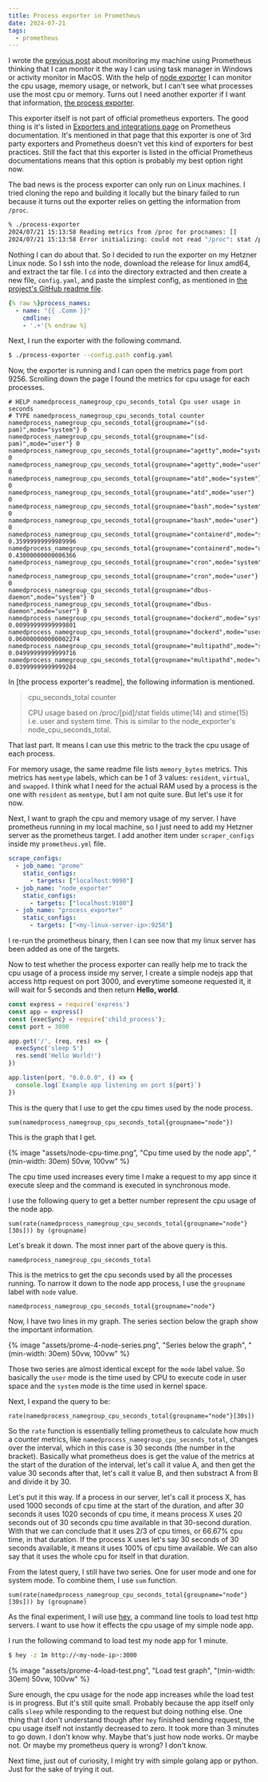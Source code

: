 ```yaml
---
title: Process exporter in Prometheus
date: 2024-07-21
tags:
  - prometheus
---
```


I wrote the [previous post](/posts/prometheus-3/) about monitoring
my machine using Prometheus thinking that I can monitor it the way I can
using task manager in Windows or activity monitor in MacOS. With the help
of [node exporter](https://github.com/prometheus/node_exporter) I can monitor
the cpu usage, memory usage, or network, but I can't see what processes use
the most cpu or memory. Turns out I need another exporter if I want that
information, [the process exporter](
https://github.com/ncabatoff/process-exporter).

This exporter itself is not part of official prometheus exporters. The good
thing is it's listed in [Exporters and integrations page](
https://prometheus.io/docs/instrumenting/exporters/) on Prometheus
documentation. It's mentioned in that page that this exporter is one of
3rd party exporters and Prometheus doesn't vet this kind of exporters for best
practices. Still the fact that this exporter is listed in the official
Prometheus documentations means that this option is probably my best option
right now.

The bad news is the process exporter can only run on Linux machines. I tried
cloning the repo and building it locally but the binary failed to run because
it turns out the exporter relies on getting the information from `/proc`.

```bash
% ./process-exporter
2024/07/21 15:13:58 Reading metrics from /proc for procnames: []
2024/07/21 15:13:58 Error initializing: could not read "/proc": stat /proc: no such file or directory
```

Nothing I can do about that. So I decided to run the exporter on my Hetzner
Linux node. So I ssh into the node, download the release for linux amd64, and
extract the tar file. I `cd` into the directory extracted and then create
a new file, `config.yaml`, and paste the simplest config, as mentioned in
[the project's GitHub readme file][1].

```yaml
{% raw %}process_names:
  - name: "{{ .Comm }}"
    cmdline:
    - '.+'{% endraw %}
```

Next, I run the exporter with the following command.

```bash
$ ./process-exporter --config.path config.yaml
```

Now, the exporter is running and I can open the metrics page from port 9256.
Scrolling down the page I found the metrics for cpu usage for each processes.

```promql
# HELP namedprocess_namegroup_cpu_seconds_total Cpu user usage in seconds
# TYPE namedprocess_namegroup_cpu_seconds_total counter
namedprocess_namegroup_cpu_seconds_total{groupname="(sd-pam)",mode="system"} 0
namedprocess_namegroup_cpu_seconds_total{groupname="(sd-pam)",mode="user"} 0
namedprocess_namegroup_cpu_seconds_total{groupname="agetty",mode="system"} 0
namedprocess_namegroup_cpu_seconds_total{groupname="agetty",mode="user"} 0
namedprocess_namegroup_cpu_seconds_total{groupname="atd",mode="system"} 0
namedprocess_namegroup_cpu_seconds_total{groupname="atd",mode="user"} 0
namedprocess_namegroup_cpu_seconds_total{groupname="bash",mode="system"} 0
namedprocess_namegroup_cpu_seconds_total{groupname="bash",mode="user"} 0
namedprocess_namegroup_cpu_seconds_total{groupname="containerd",mode="system"} 0.35999999999989996
namedprocess_namegroup_cpu_seconds_total{groupname="containerd",mode="user"} 0.43000000000006366
namedprocess_namegroup_cpu_seconds_total{groupname="cron",mode="system"} 0
namedprocess_namegroup_cpu_seconds_total{groupname="cron",mode="user"} 0
namedprocess_namegroup_cpu_seconds_total{groupname="dbus-daemon",mode="system"} 0
namedprocess_namegroup_cpu_seconds_total{groupname="dbus-daemon",mode="user"} 0
namedprocess_namegroup_cpu_seconds_total{groupname="dockerd",mode="system"} 0.00999999999999801
namedprocess_namegroup_cpu_seconds_total{groupname="dockerd",mode="user"} 0.060000000000002274
namedprocess_namegroup_cpu_seconds_total{groupname="multipathd",mode="system"} 0.04999999999999716
namedprocess_namegroup_cpu_seconds_total{groupname="multipathd",mode="user"} 0.03999999999999204
```

In [the process exporter's readme], the following information is mentioned.

> cpu_seconds_total counter
>
> CPU usage based on /proc/[pid]/stat fields utime(14) and stime(15) i.e. user 
> and system time. This is similar to the node_exporter's node_cpu_seconds_total.

That last part. It means I can use this metric to the track the cpu usage of
each process.

For memory usage, the same readme file lists `memory_bytes` metrics. This metrics
has `memtype` labels, which can be 1 of 3 values: `resident`, `virtual`, and
`swapped`. I think what I need for the actual RAM used by a process is the
one with `resident` as `memtype`, but I am not quite sure. But let's use it
for now.

Next, I want to graph the cpu and memory usage of my server. I have prometheus
running in my local machine, so I just need to add my Hetzner server as the
prometheus target. I add another item under `scraper_configs` inside my
`prometheus.yml` file.

```yaml
scrape_configs:
  - job_name: "prome"
    static_configs:
      - targets: ["localhost:9090"]
  - job_name: "node_exporter"
    static_configs:
      - targets: ["localhost:9100"]
  - job_name: "process_exporter"
    static_configs:
      - targets: ["<my-linux-server-ip>:9256"]
```

I re-run the prometheus binary, then I can see now that my linux server has
been added as one of the targets.

Now to test whether the process exporter can really help me to track the cpu
usage of a process inside my server, I create a simple nodejs app that access
http request on port 3000, and everytime someone requested it, it will wait
for 5 seconds and then return **Hello, world**.

```js
const express = require('express')
const app = express()
const {execSync} = require('child_process');
const port = 3000

app.get('/', (req, res) => {
  execSync('sleep 5')
  res.send('Hello World!')
})

app.listen(port, "0.0.0.0", () => {
  console.log(`Example app listening on port ${port}`)
})
```

This is the query that I use to get the cpu times used by the node process.

```promql
sum(namedprocess_namegroup_cpu_seconds_total{groupname="node"})
```

This is the graph that I get.

{% image "assets/node-cpu-time.png", "Cpu time used by the node app", "(min-width: 30em) 50vw, 100vw" %}

The cpu time used increases every time I make a request to my app since it
execute sleep and the command is executed in synchronous mode.

I use the following query to get a better number represent the cpu usage of
the node app.

```promql
sum(rate(namedprocess_namegroup_cpu_seconds_total{groupname="node"}[30s])) by (groupname)
```

Let's break it down. The most inner part of the above query is this.

```promql
namedprocess_namegroup_cpu_seconds_total
```

This is the metrics to get the cpu seconds used by all the processes running. To
narrow it down to the node app process, I use the `groupname` label with `node`
value.

```promql
namedprocess_namegroup_cpu_seconds_total{groupname="node"}
```

Now, I have two lines in my graph. The series section below the graph show
the important information.

{% image "assets/prome-4-node-series.png", "Series below the graph", "(min-width: 30em) 50vw, 100vw" %}

Those two series are almost identical except for the `mode` label value. So
basically the `user` mode is the time used by CPU to execute code in user space
and the `system` mode is the time used in kernel space.

Next, I expand the query to be:

```promql
rate(namedprocess_namegroup_cpu_seconds_total{groupname="node"}[30s])
```

So the `rate` function is essentially telling prometheus to calculate how much
a counter metrics, like `namedprocess_namegroup_cpu_seconds_total`, changes
over the interval, which in this case is 30 seconds (the number in the bracket).
Basically what prometheus does is get the value of the metrics at the start
of the duration of the interval, let's call it value A, and then get the value
30 seconds after that, let's call it value B, and then substract A from B and
divide it by 30.

Let's put it this way. If a process in our server, let's call it process X,
has used 1000 seconds of cpu time at the start of the duration, and after 30
seconds it uses 1020 seconds of cpu time, it means process X uses 20 seconds
out of 30 seconds cpu time available in that 30-second duration. With that
we can conclude that it uses 2/3 of cpu times, or 66.67% cpu time, in that
duration. If the process X uses let's say 30 seconds of 30 seconds available,
it means it uses 100% of cpu time available. We can also say that it uses
the whole cpu for itself in that duration.

From the latest query, I still have two series. One for user mode and one for
system mode. To combine them, I use `sum` function.

```promql
sum(rate(namedprocess_namegroup_cpu_seconds_total{groupname="node"}[30s])) by (groupname)
```

As the final experiment, I will use [hey](https://github.com/rakyll/hey),
a command line tools to load test http servers. I want to use how it effects
the cpu usage of my simple node app.

I run the following command to load test my node app for 1 minute.

```bash
$ hey -z 1m http://<my-node-ip>:3000
```

{% image "assets/prome-4-load-test.png", "Load test graph", "(min-width: 30em) 50vw, 100vw" %}

Sure enough, the cpu usage for the node app increases while the load test is
in progress. But it's still quite small. Probably because the app itself
only calls `sleep` while responding to the request but doing nothing else.
One thing that I don't understand though after `hey` finished sending request,
the cpu usage itself not instantly decreased to zero. It took more than 3
minutes to go down. I don't know why. Maybe that's just how node works. Or maybe
not. Or maybe my prometheus query is wrong? I don't know.

Next time, just out of curiosity, I might try with simple golang app or python.
Just for the sake of trying it out.


[1]: https://github.com/ncabatoff/process-exporter/blob/v0.8.2/README.md
